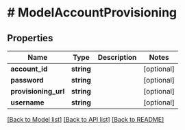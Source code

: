 # # ModelAccountProvisioning

## Properties

Name | Type | Description | Notes
------------ | ------------- | ------------- | -------------
**account_id** | **string** |  | [optional]
**password** | **string** |  | [optional]
**provisioning_url** | **string** |  | [optional]
**username** | **string** |  | [optional]

[[Back to Model list]](../../README.md#models) [[Back to API list]](../../README.md#endpoints) [[Back to README]](../../README.md)
